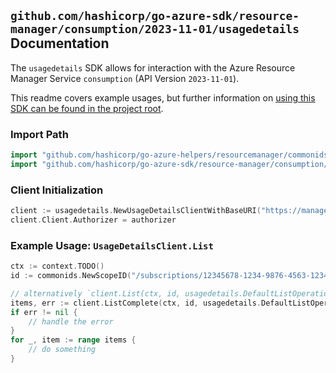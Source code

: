 
## `github.com/hashicorp/go-azure-sdk/resource-manager/consumption/2023-11-01/usagedetails` Documentation

The `usagedetails` SDK allows for interaction with the Azure Resource Manager Service `consumption` (API Version `2023-11-01`).

This readme covers example usages, but further information on [using this SDK can be found in the project root](https://github.com/hashicorp/go-azure-sdk/tree/main/docs).

### Import Path

```go
import "github.com/hashicorp/go-azure-helpers/resourcemanager/commonids"
import "github.com/hashicorp/go-azure-sdk/resource-manager/consumption/2023-11-01/usagedetails"
```


### Client Initialization

```go
client := usagedetails.NewUsageDetailsClientWithBaseURI("https://management.azure.com")
client.Client.Authorizer = authorizer
```


### Example Usage: `UsageDetailsClient.List`

```go
ctx := context.TODO()
id := commonids.NewScopeID("/subscriptions/12345678-1234-9876-4563-123456789012/resourceGroups/some-resource-group")

// alternatively `client.List(ctx, id, usagedetails.DefaultListOperationOptions())` can be used to do batched pagination
items, err := client.ListComplete(ctx, id, usagedetails.DefaultListOperationOptions())
if err != nil {
	// handle the error
}
for _, item := range items {
	// do something
}
```
